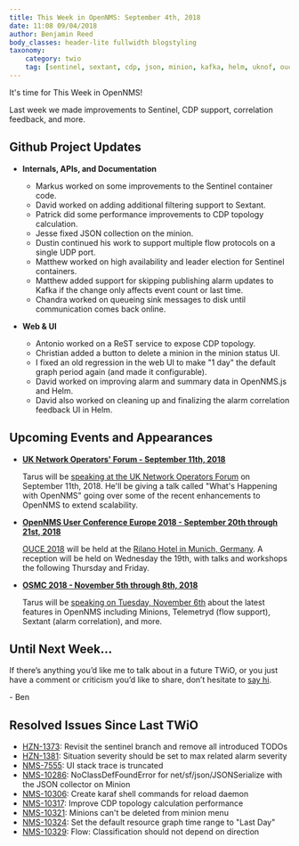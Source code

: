 ```yaml
---
title: This Week in OpenNMS: September 4th, 2018
date: 11:08 09/04/2018
author: Benjamin Reed
body_classes: header-lite fullwidth blogstyling
taxonomy:
    category: twio
    tag: [sentinel, sextant, cdp, json, minion, kafka, helm, uknof, ouce, osmc]
---
```


It's time for This Week in OpenNMS!

Last week we made improvements to Sentinel, CDP support, correlation feedback, and more.

<!-- git log --author=bamboo@opennms.org --invert-grep --all --no-merges --since='2018-08-27 00:00:00' --until='2018-09-04 00:00:00' --format='%Cblue%ai %Cgreen%aN %Creset%s %Cblue(%H)%Cred%d' --author-date-order | sort | less -R -->


## Github Project Updates

* __Internals, APIs, and Documentation__

  * Markus worked on some improvements to the Sentinel container code.
  * David worked on adding additional filtering support to Sextant.
  * Patrick did some performance improvements to CDP topology calculation.
  * Jesse fixed JSON collection on the minion.
  * Dustin continued his work to support multiple flow protocols on a single UDP port.
  * Matthew worked on high availability and leader election for Sentinel containers.
  * Matthew added support for skipping publishing alarm updates to Kafka if the change only affects event count or last time.
  * Chandra worked on queueing sink messages to disk until communication comes back online.

* __Web & UI__

  * Antonio worked on a ReST service to expose CDP topology.
  * Christian added a button to delete a minion in the minion status UI.
  * I fixed an old regression in the web UI to make "1 day" the default graph period again (and made it configurable).
  * David worked on improving alarm and summary data in OpenNMS.js and Helm.
  * David also worked on cleaning up and finalizing the alarm correlation feedback UI in Helm.


## Upcoming Events and Appearances

* **[UK Network Operators' Forum - September 11th, 2018](https://indico.uknof.org.uk/event/43)**

  Tarus will be [speaking at the UK Network Operators Forum](https://indico.uknof.org.uk/event/43/contributions) on September 11th, 2018.
  He'll be giving a talk called "What's Happening with OpenNMS" going over some of the recent enhancements to OpenNMS to extend scalability.


* **[OpenNMS User Conference Europe 2018 - September 20th through 21st, 2018](https://ouce.opennms.eu/)**

  [OUCE 2018](https://ouce.opennms.eu/) will be held at the [Rilano Hotel in Munich, Germany](https://www.rilano-hotel-muenchen.de/).
  A reception will be held on Wednesday the 19th, with talks and workshops the following Thursday and Friday.


* **[OSMC 2018 - November 5th through 8th, 2018](https://osmc.de/)**

  Tarus will be [speaking on Tuesday, November 6th](https://osmc.de/schedule/) about the latest features in OpenNMS including Minions, Telemetryd (flow support), Sextant (alarm correlation), and more.

## Until Next Week…

If there’s anything you’d like me to talk about in a future TWiO, or you just have a comment or criticism you’d like to share, don’t hesitate to [say hi](mailto:twio@opennms.org).

\- Ben

<!--
  https://github.com/OpenNMS/twio-fodder/blob/master/scripts/twio-issues-list.pl
-->

## Resolved Issues Since Last TWiO

* [HZN-1373](https://issues.opennms.org/browse/HZN-1373): Revisit the sentinel branch and remove all introduced TODOs
* [HZN-1381](https://issues.opennms.org/browse/HZN-1381): Situation severity should be set to max related alarm severity
* [NMS-7555](https://issues.opennms.org/browse/NMS-7555): UI stack trace is truncated
* [NMS-10286](https://issues.opennms.org/browse/NMS-10286): NoClassDefFoundError for net/sf/json/JSONSerialize with the JSON collector on Minion
* [NMS-10306](https://issues.opennms.org/browse/NMS-10306): Create karaf shell commands for reload daemon
* [NMS-10317](https://issues.opennms.org/browse/NMS-10317): Improve CDP topology calculation performance
* [NMS-10321](https://issues.opennms.org/browse/NMS-10321): Minions can't be deleted from minion menu
* [NMS-10324](https://issues.opennms.org/browse/NMS-10324): Set the default resource graph time range to "Last Day"
* [NMS-10329](https://issues.opennms.org/browse/NMS-10329): Flow: Classification should not depend on direction